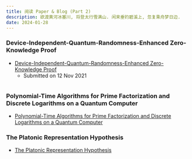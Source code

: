 ```yaml
---
title: 阅读 Paper & Blog (Part 2)
description: 欲渡黄河冰塞川, 将登太行雪满山. 闲来垂钓碧溪上, 忽复乘舟梦日边.
date: 2024-01-28
---
```


### Device-Independent-Quantum-Randomness-Enhanced Zero-Knowledge Proof

- [Device-Independent-Quantum-Randomness-Enhanced Zero-Knowledge Proof](https://arxiv.org/abs/2111.06717)
  - Submitted on 12 Nov 2021

```
```

### Polynomial-Time Algorithms for Prime Factorization and Discrete Logarithms on a Quantum Computer

- [Polynomial-Time Algorithms for Prime Factorization and Discrete Logarithms on a Quantum Computer](https://arxiv.org/abs/quant-ph/9508027)

### The Platonic Representation Hypothesis

- [The Platonic Representation Hypothesis](https://arxiv.org/abs/2405.07987)

```

```
